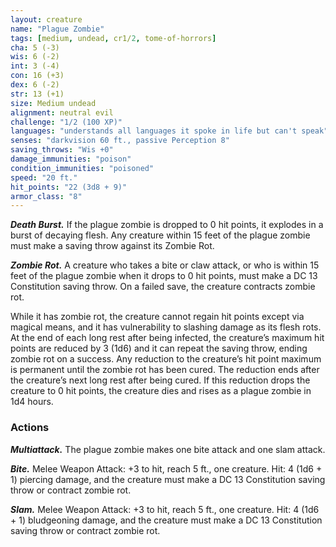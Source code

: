 ```yaml
---
layout: creature
name: "Plague Zombie"
tags: [medium, undead, cr1/2, tome-of-horrors]
cha: 5 (-3)
wis: 6 (-2)
int: 3 (-4)
con: 16 (+3)
dex: 6 (-2)
str: 13 (+1)
size: Medium undead
alignment: neutral evil
challenge: "1/2 (100 XP)"
languages: "understands all languages it spoke in life but can't speak"
senses: "darkvision 60 ft., passive Perception 8"
saving_throws: "Wis +0"
damage_immunities: "poison"
condition_immunities: "poisoned"
speed: "20 ft."
hit_points: "22 (3d8 + 9)"
armor_class: "8"
---
```


***Death Burst.*** If the plague zombie is dropped to 0 hit points, it explodes
in a burst of decaying flesh. Any creature within 15 feet of the plague
zombie must make a saving throw against its Zombie Rot.

***Zombie Rot.*** A creature who takes a bite or claw attack, or who is
within 15 feet of the plague zombie when it drops to 0 hit points, must
make a DC 13 Constitution saving throw. On a failed save, the creature
contracts zombie rot.

While it has zombie rot, the creature cannot regain hit points except
via magical means, and it has vulnerability to slashing damage as its
flesh rots. At the end of each long rest after being infected, the creature’s
maximum hit points are reduced by 3 (1d6) and it can repeat the saving
throw, ending zombie rot on a success. Any reduction to the creature’s
hit point maximum is permanent until the zombie rot has been cured.
The reduction ends after the creature’s next long rest after being cured.
If this reduction drops the creature to 0 hit points, the creature dies and
rises as a plague zombie in 1d4 hours.

### Actions

***Multiattack.*** The plague zombie makes one bite attack and one slam
attack.

***Bite.*** Melee Weapon Attack: +3 to hit, reach 5 ft., one creature. Hit:
4 (1d6 + 1) piercing damage, and the creature must make a DC 13
Constitution saving throw or contract zombie rot.

***Slam.*** Melee Weapon Attack: +3 to hit, reach 5 ft., one creature. Hit:
4 (1d6 + 1) bludgeoning damage, and the creature must make a DC 13
Constitution saving throw or contract zombie rot.
